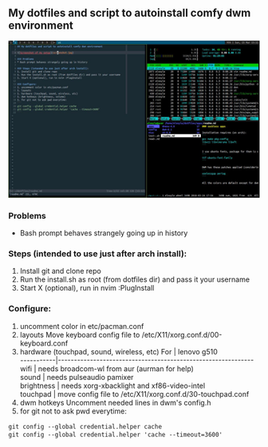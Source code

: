 ## My dotfiles and script to autoinstall comfy dwm environment

![Screenshot of my setup](screenshot.jpg)

### Problems
* Bash prompt behaves strangely going up in history

### Steps (intended to use just after arch install):
1. Install git and clone repo
1. Run the install.sh as root (from dotfiles dir) and pass it your username
1. Start X (optional), run in nvim :PlugInstall

### Configure:
1. uncomment color in etc/pacman.conf
1. layouts
    Move keyboard config file to /etc/X11/xorg.conf.d/00-keyboard.conf
1. hardware (touchpad, sound, wireless, etc)
For        | lenovo g510                                                     
-----------|-------------------------------------------------------------
wifi       | needs broadcom-wl from aur (aurman for help)              
sound      | needs pulseaudio pamixer                                  
brightness | needs xorg-xbacklight and xf86-video-intel                
touchpad   | move config file to /etc/X11/xorg.conf.d/30-touchpad.conf 
1. dwm hotkeys
    Uncomment needed lines in dwm's config.h
1. for git not to ask pwd everytime:
```
git config --global credential.helper cache
git config --global credential.helper 'cache --timeout=3600'
```
